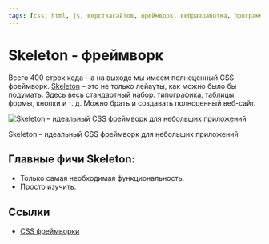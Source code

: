 ```yaml
---
tags: [css, html, js, версткасайтов, фреймворк, вебразработка, программирование]
---
```

# Skeleton - фреймворк

Всего 400 строк кода – а на выходе мы имеем полноценный CSS фреймворк. [Skeleton](http://getskeleton.com/) – это не только лейауты, как можно было бы подумать. Здесь весь стандартный набор: типографика, таблицы, формы, кнопки и т. д. Можно брать и создавать полноценный веб-сайт.

![Skeleton – идеальный CSS фреймворк для небольших приложений](https://media.proglib.io/posts/2020/01/14/304a3f3346a1747f63f146a9829bbb19.png)

Skeleton – идеальный CSS фреймворк для небольших приложений

## Главные фичи Skeleton:

-   Только самая необходимая функциональность.
-   Просто изучить.

## Ссылки

* [CSS фреймворки](CSS%20%D1%84%D1%80%D0%B5%D0%B9%D0%BC%D0%B2%D0%BE%D1%80%D0%BA%D0%B8.md)